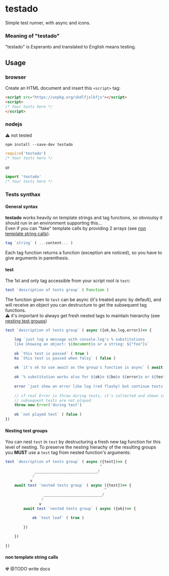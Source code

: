 # testado
Simple test runner, with async and icons.

### Meaning of "testado"
"testado" is Esperanto and translated to English means testing.

## Usage

### browser

Create an HTML document and insert this `<script>` tag:

```html
<script src="https://unpkg.org/skdlfjslkfjs"></script>
<script>
/* Your tests here */
</script>
```

### nodejs
⚠️ not tested

`npm install --save-dev testado`

```javascript
require('testado')
/* Your tests here */
```
or
```javascript
import 'testado'
/* Your tests here */
```

### Tests synthax

#### General syntax

**testado** works heavily on template strings and tag functions, so obvioulsy it should run in an environment supporting this...   
Even if you can "fake" template calls by providing 2 arrays (see [non template string calls](#non-template-string-calls)).

```javascript
tag `string` ( ...content... )
```
Each tag function returns a function (exception are noticed), so you have to give arguments in parenthesis.

#### test
The 1st and only tag accessible from your script root is `test`:

```javascript
test `description of tests group` ( Function )
```
The function given to `test` can be async (it's treated async by default), and will
receive an object you can destructure to get the subsequent tag functions.  
⚠️ it's important to always get fresh nested tags to maintain hierarchy (see [nesting test groups](#nesting-test-groups))

```javascript
test `description of tests group` ( async ({ok,ko,log,error})=> {

	log `just log a message with console.log's % substitutions 
	like showing an object: ${document}o or a string: ${"foo"}s`
	
	ok `this test is passed` ( true )
	ko `this test is passed when falsy` ( false )
	
	ok `it's ok to use await as the group's function is async` ( await true )
	
	ok `% substitution works also for ${ok}o ${ko}o ${error}o or ${test}o` ( true )
	
	error `just show an error like log (red flashy) but continue tests`
	
	// if real Error is throw during tests, it's collected and shown in the result, but
	// subsequent tests are not played
	throw new Error('during test')
	
	ok `not played test` ( false )
})
```

#### Nesting test groups

You can nest `test` in `test` by destructuring a fresh new tag function for this level of nesting.
To preserve the nesting hierachy of the resulting groups you **MUST** use a `test` tag from nested function's arguments:


```javascript
test `description of tests group` ( async ({test})=> {
	                                      ^
	         ____________________________/ 
	        /
	       v
	await test `nested tests group` ( async ({test})=> {
		                                    ^
		         __________________________/ 
		        /
		       v
		await test `nested tests group` ( async ({ok})=> {

			ok `test leaf` ( true )
		
		})
	
	})
	
})
```


#### non template string calls
☢️ @TODO write docs